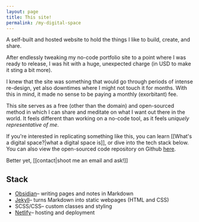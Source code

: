 ```yaml
---
layout: page
title: This site!
permalink: /my-digital-space
---
```

<p class="callout">A self-built and hosted website to hold the things I like to build, create, and share.</p>

After endlessly tweaking my no-code portfolio site to a point where I was ready to release, I was hit with a huge, unexpected charge (in USD to make it sting a bit more). 

I knew that the site was  something that would go through periods of intense re-design, yet also downtimes where I might not touch it for months. With this in mind, it made no sense to be paying a monthly (exorbitant) fee.

This site serves as a free (other than the domain) and open-sourced method in which I can share and meditate on what I want out there in the world. It feels different than working on a no-code tool, as it feels *uniquely representative of me*.

If you're interested in replicating something like this, you can learn [[What's a digital space?|what a digital space  is]], or dive into the tech stack below. You can also view the open-sourced code repository on Github [here](https://github.com/andreeeeaaaaas/my-digital-space).

Better yet, [[contact|shoot me an email and ask!]]

## Stack

- [Obsidian](https://obsidian.md/)– writing pages and notes in Markdown
- [Jekyll](https://jekyllrb.com/)– turns Markdown into static webpages (HTML and CSS)
- SCSS/CSS–  custom classes and styling
- [Netlify](https://www.netlify.com/)– hosting and deployment
